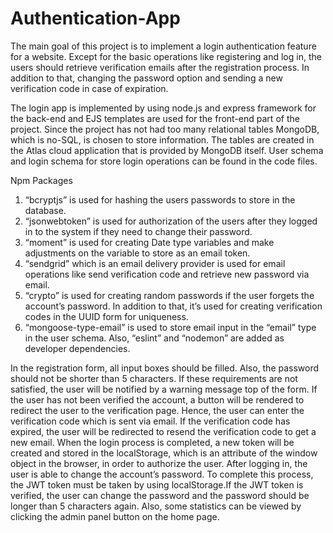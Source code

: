 # Authentication-App
The main goal of this project is to implement a login
authentication feature for a website. Except for the basic
operations like registering and log in, the users should retrieve
verification emails after the registration process. In addition to
that, changing the password option and sending a new
verification code in case of expiration.

The login app is implemented by using node.js and
express framework for the back-end and EJS templates are
used for the front-end part of the project. Since the project
has not had too many relational tables MongoDB, which is
no-SQL, is chosen to store information. The tables are created
in the Atlas cloud application that is provided by MongoDB
itself. User schema and login schema for store login
operations can be found in the code files.

Npm Packages
1. “bcryptjs” is used for hashing the users passwords to
store in the database.
2. “jsonwebtoken” is used for authorization of the users
after they logged in to the system if they need to change
their password.
3. “moment” is used for creating Date type variables and
make adjustments on the variable to store as an email
token.
4. “sendgrid” which is an email delivery provider is used for
email operations like send verification code and retrieve
new password via email.
5. “crypto” is used for creating random passwords if the user
forgets the account’s password. In addition to that, it’s
used for creating verification codes in the UUID form for
uniqueness.
6. “mongoose-type-email” is used to store email input in the
“email” type in the user schema.
Also, “eslint” and “nodemon” are added as developer
dependencies.


In the registration form, all input boxes should be filled.
Also, the password should not be shorter than 5 characters. If
these requirements are not satisfied, the user will be notified
by a warning message top of the form.
If the user has not been verified the account, a button will
be rendered to redirect the user to the verification page.
Hence, the user can enter the verification code which is sent
via email. If the verification code has expired, the user will be
redirected to resend the verification code to get a new email.
When the login process is completed, a new token will be
created and stored in the localStorage, which is an attribute of
the window object in the browser, in order to authorize the
user.
After logging in, the user is able to change the account’s
password. To complete this process, the JWT token must be
taken by using localStorage.If the JWT token is verified, the
user can change the password and the password should be
longer than 5 characters again.
Also, some statistics can be viewed by clicking the admin
panel button on the home page.
 
